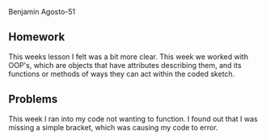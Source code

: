 Benjamin Agosto-51

## Homework
This weeks lesson I felt was a bit more clear. This week we worked with OOP's, which are objects that have attributes describing them, and its functions or methods of ways they can act within the coded sketch.
## Problems
This week I ran into my code not wanting to function. I found out that I was missing a simple bracket, which was causing my code to error.

